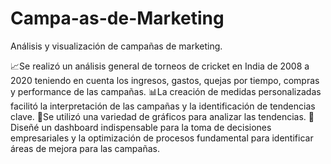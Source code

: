 # Campa-as-de-Marketing
Análisis y visualización de campañas de marketing. 

📈Se realizó un análisis general de torneos de cricket en India de 2008 a 2020 teniendo en cuenta los ingresos, gastos, quejas por tiempo, compras y performance de las campañas.
📊⁣⁣⁣La creación de medidas personalizadas facilitó la interpretación de las campañas y la identificación de tendencias clave. 
🦄Se utilizó una variedad de gráficos para analizar las tendencias.
🔎Diseñé un dashboard indispensable para la toma de decisiones empresariales y la optimización de procesos fundamental para identificar áreas de mejora para las campañas.

